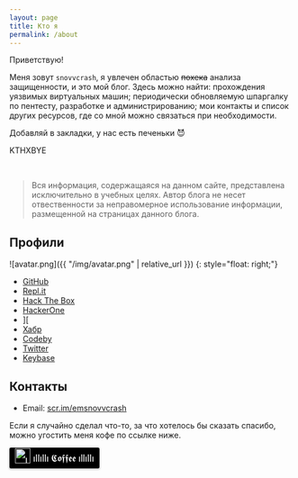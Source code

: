 ```yaml
---
layout: page
title: Кто я
permalink: /about
---
```


Приветствую!

Меня зовут `snovvcrash`, я увлечен областью <strike>похека</strike> анализа защищенности, и это мой блог. Здесь можно найти: прохождения уязвимых виртуальных машин; периодически обновляемую шпаргалку по пентесту, разработке и администрированию; мои контакты и список других ресурсов, где со мной можно связаться при необходимости.

Добавляй в закладки, у нас есть печеньки :smiling_imp:

KTHXBYE

[//]: # (<a class="github-button" href="https://github.com/snovvcrash" data-size="large" aria-label="Follow @snovvcrash on GitHub">Follow the White Hat</a>)

<script src="https://www.hackthebox.eu/badge/51037"></script>
<br>

> Вся информация, содержащаяся на данном сайте, представлена исключительно в учебных целях. Автор блога не несет отвественности за неправомерное использование информации, размещенной на страницах данного блога.

## Профили

![avatar.png]({{ "/img/avatar.png" | relative_url }})
{: style="float: right;"}

* [GitHub](https://github.com/snovvcrash "snovvcrash (Sam Freeside)")
* [Repl.it](https://repl.it/@snovvcrash "Repl.it - snovvcrash")
* [Hack The Box](https://www.hackthebox.eu/profile/51037 "Hack The Box :: snovvcrash :: Member profile")
* [HackerOne](https://hackerone.com/snovvcrash)
* [\]\[](https://xakep.ru/author/snovvcrash/ "snovvcrash, автор на «Хакер»")
* [Хабр](https://habr.com/users/snovvcrash/posts "Публикации / Профиль snovvcrash / Хабр")
* [Codeby](https://codeby.net/forum/members/snovvcrash.103302/ "snovvcrash / Форум информационной безопасности и защиты информации")
* [Twitter](https://twitter.com/snovvcrash "Sam Freeside (@snovvcrash) / Твиттер")
* [Keybase](https://keybase.io/snovvcrash "snovvcrash (Sam Freeside) / Keybase")

## Контакты

* Email: [scr.im/emsnovvcrash](http://scr.im/emsnovvcrash)

Если я случайно сделал что-то, за что хотелось бы сказать спасибо, можно угостить меня кофе по ссылке ниже.

<style>.bmc-button img{width: 27px !important;margin-bottom: 1px !important;box-shadow: none !important;border: none !important;vertical-align: middle !important;}.bmc-button{line-height: 36px !important;height:37px !important;text-decoration: none !important;display:inline-flex !important;color:#ffffff !important;background-color:#000000 !important;border-radius: 3px !important;border: 1px solid transparent !important;padding: 0px 9px !important;font-size: 17px !important;letter-spacing:-0.08px !important;box-shadow: 0px 1px 2px rgba(190, 190, 190, 0.5) !important;-webkit-box-shadow: 0px 1px 2px 2px rgba(190, 190, 190, 0.5) !important;margin: 0 auto !important;font-family:'Lato', sans-serif !important;-webkit-box-sizing: border-box !important;box-sizing: border-box !important;-o-transition: 0.3s all linear !important;-webkit-transition: 0.3s all linear !important;-moz-transition: 0.3s all linear !important;-ms-transition: 0.3s all linear !important;transition: 0.3s all linear !important;}.bmc-button:hover, .bmc-button:active, .bmc-button:focus {-webkit-box-shadow: 0px 1px 2px 2px rgba(190, 190, 190, 0.5) !important;text-decoration: none !important;box-shadow: 0px 1px 2px 2px rgba(190, 190, 190, 0.5) !important;opacity: 0.85 !important;color:#ffffff !important;}</style><link href="https://fonts.googleapis.com/css?family=Lato&subset=latin,latin-ext" rel="stylesheet"><a class="bmc-button" target="_blank" href="https://www.buymeacoffee.com/snovvcrash"><img src="https://www.buymeacoffee.com/assets/img/BMC-btn-logo.svg" alt="ıllıllı 𝕮𝖔𝖋𝖋𝖊𝖊 ıllıllı"><span style="margin-left:5px">ıllıllı 𝕮𝖔𝖋𝖋𝖊𝖊 ıllıllı</span></a>
